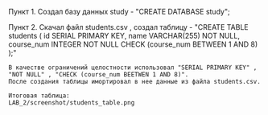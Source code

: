 Пункт 1.
    Создал базу данных study - "CREATE DATABASE study";

Пункт 2.
    Скачал файл students.csv , создал таблицу - "CREATE TABLE students (
                                                    id SERIAL PRIMARY KEY,
                                                    name VARCHAR(255) NOT NULL,
                                                    course_num INTEGER NOT NULL 
                                                    CHECK (course_num BETWEEN 1 AND 8)
                                                );"

    В качестве ограничений целостности использовал "SERIAL PRIMARY KEY" ,
    "NOT NULL" , "CHECK (course_num BEETWEN 1 AND 8)".
    После создания таблицы имортировал в нее данные из файла students.csv.

    Итоговая таблица: 
    LAB_2/screenshot/students_table.png

    